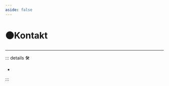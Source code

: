 ```yaml
---
aside: false
---
```

# 🟠<motor>Kontakt</motor>

---

<!-- =================================================== -->
<!-- =================================================== -->
<!-- =================================================== -->
<!-- =================================================== -->
<!-- =================================================== -->
::: details 🛠

-

:::